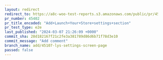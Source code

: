 ```yaml
---
layout: redirect
redirect_to: https://a8c-woo-test-reports.s3.amazonaws.com/public/pr/45402/e2e/index.html
pr_number: 45402
pr_title_encoded: "Add+Launch+Your+Store+settings+section"
pr_test_type: e2e
last_published: "2024-03-07 21:26:09 +0000"
commit_sha: 28d182167f21c2fe3a381789d86d6b71f78d3e10
commit_message: "Add comment"
branch_name: add/45107-lys-settings-screen-page
passed: false
---
```

